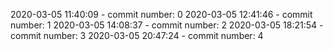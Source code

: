 2020-03-05 11:40:09 - commit number: 0
2020-03-05 12:41:46 - commit number: 1
2020-03-05 14:08:37 - commit number: 2
2020-03-05 18:21:54 - commit number: 3
2020-03-05 20:47:24 - commit number: 4
